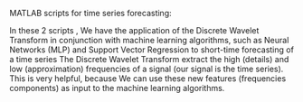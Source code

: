  MATLAB scripts for time series forecasting:
 
In these 2 scripts , We have the application of the Discrete Wavelet Transform in conjunction with 
machine learning algorithms, such as Neural Networks (MLP) and Support Vector Regression to short-time forecasting of a time series 
The Discrete Wavelet Transform extract the high (details) and low (approximation) frequencies of a signal (our signal is the time series).
This is very helpful, because We can use these new features (frequencies components) as input to the machine learning algorithms.

 
 
 
